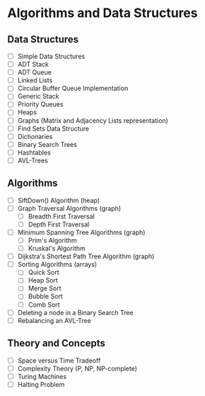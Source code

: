 # Algorithms and Data Structures

## Data Structures

- [ ] Simple Data Structures
- [ ] ADT Stack
- [ ] ADT Queue
- [ ] Linked Lists
- [ ] Circular Buffer Queue Implementation
- [ ] Generic Stack
- [ ] Priority Queues
- [ ] Heaps
- [ ] Graphs (Matrix and Adjacency Lists representation)
- [ ] Find Sets Data Structure
- [ ] Dictionaries
- [ ] Binary Search Trees
- [ ] Hashtables
- [ ] AVL-Trees

## Algorithms

- [ ] SiftDown() Algorithm (heap)
- [ ] Graph Traversal Algorithms (graph)
  - [ ] Breadth First Traversal
  - [ ] Depth First Traversal
- [ ] Minimum Spanning Tree Algorithms (graph)
  - [ ] Prim's Algorithm
  - [ ] Kruskal's Algorithm
- [ ] Dijkstra's Shortest Path Tree Algorithm (graph)
- [ ] Sorting Algorithms (arrays)
  - [ ] Quick Sort
  - [ ] Heap Sort
  - [ ] Merge Sort
  - [ ] Bubble Sort
  - [ ] Comb Sort
- [ ] Deleting a node in a Binary Search Tree
- [ ] Rebalancing an AVL-Tree

## Theory and Concepts

- [ ] Space versus Time Tradeoff
- [ ] Complexity Theory (P, NP, NP-complete)
- [ ] Turing Machines
- [ ] Halting Problem
